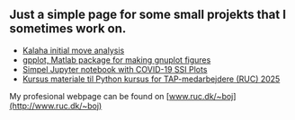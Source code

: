 ## Just a simple page for some small projekts that I sometimes work on. 

- [Kalaha initial move analysis](https://stuff.upraktisk.dk/kalaha-analyse/)
- [gpplot, Matlab package for making gnuplot figures](https://stuff.upraktisk.dk/gpplot/)
- [Simpel Jupyter notebook with COVID-19 SSI Plots](https://stuff.upraktisk.dk/Corona-plot/)
- [Kursus materiale til Python kursus for TAP-medarbejdere (RUC) 2025](https://stuff.upraktisk.dk/PythonTAP2025/)

My profesional webpage can be found on [www.ruc.dk/~boj](http://www.ruc.dk/~boj)
